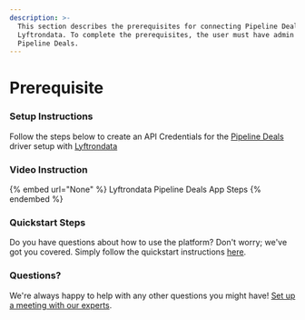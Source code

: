 ```yaml
---
description: >-
  This section describes the prerequisites for connecting Pipeline Deals to
  Lyftrondata. To complete the prerequisites, the user must have admin access to
  Pipeline Deals.
---
```


# Prerequisite

<mark style="color:blue;"></mark>

### Setup Instructions

Follow the steps below to create an API Credentials for the [Pipeline Deals](None) driver setup with [Lyftrondata](https://www.lyftrondata.com)

### Video Instruction

{% embed url="None" %}
Lyftrondata Pipeline Deals App Steps
{% endembed %}

### Quickstart Steps

Do you have questions about how to use the platform? Don't worry; we've got you covered. Simply follow the quickstart instructions [here](README.md).

### Questions? <a href="#questions" id="questions"></a>

We're always happy to help with any other questions you might have! [Set up a meeting with our experts](https://www.lyftrondata.com/book-a-meeting/).

